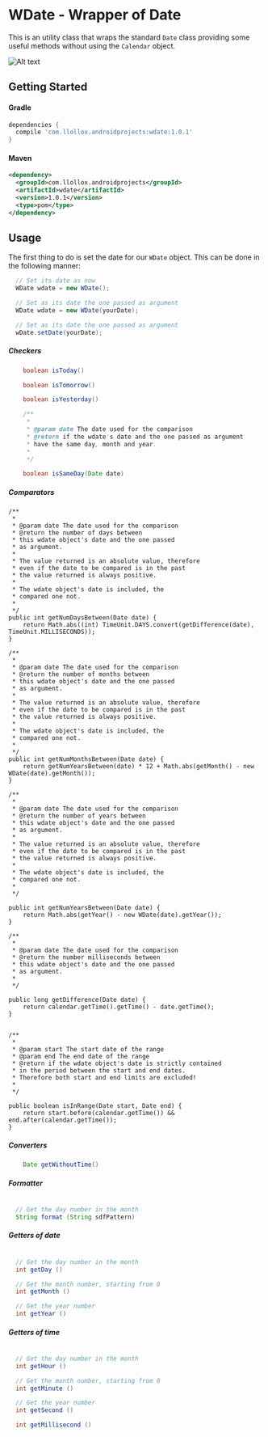# WDate - Wrapper of Date

This is an utility class that wraps the standard `Date` class
providing some useful methods without using the `Calendar` object.

![Alt text](https://img.shields.io/badge/license-MIT-green.svg?style=flat)


## Getting Started

#### Gradle

```groovy
dependencies {
  compile 'com.llollox.androidprojects:wdate:1.0.1'
}
```

#### Maven
```xml
<dependency>
  <groupId>com.llollox.androidprojects</groupId>
  <artifactId>wdate</artifactId>
  <version>1.0.1</version>
  <type>pom</type>
</dependency>
```

## Usage

The first thing to do is set the date for our
`WDate` object. This can be done in the following manner:

```java
  // Set its date as now
  WDate wdate = new WDate();

  // Set as its date the one passed as argument
  WDate wdate = new WDate(yourDate);

  // Set as its date the one passed as argument
  wDate.setDate(yourDate);
```


##### Checkers

```java
    boolean isToday()

    boolean isTomorrow()

    boolean isYesterday()

    /**
     *
     * @param date The date used for the comparison
     * @return if the wdate's date and the one passed as argument
     * have the same day, month and year.
     *
     */

    boolean isSameDay(Date date)
```




##### Comparators

    /**
     *
     * @param date The date used for the comparison
     * @return the number of days between
     * this wdate object's date and the one passed
     * as argument.
     *
     * The value returned is an absolute value, therefore
     * even if the date to be compared is in the past
     * the value returned is always positive.
     *
     * The wdate object's date is included, the
     * compared one not.
     *
     */
    public int getNumDaysBetween(Date date) {
        return Math.abs((int) TimeUnit.DAYS.convert(getDifference(date), TimeUnit.MILLISECONDS));
    }

    /**
     *
     * @param date The date used for the comparison
     * @return the number of months between
     * this wdate object's date and the one passed
     * as argument.
     *
     * The value returned is an absolute value, therefore
     * even if the date to be compared is in the past
     * the value returned is always positive.
     *
     * The wdate object's date is included, the
     * compared one not.
     *
     */
    public int getNumMonthsBetween(Date date) {
        return getNumYearsBetween(date) * 12 + Math.abs(getMonth() - new WDate(date).getMonth());
    }

    /**
     *
     * @param date The date used for the comparison
     * @return the number of years between
     * this wdate object's date and the one passed
     * as argument.
     *
     * The value returned is an absolute value, therefore
     * even if the date to be compared is in the past
     * the value returned is always positive.
     *
     * The wdate object's date is included, the
     * compared one not.
     *
     */

    public int getNumYearsBetween(Date date) {
        return Math.abs(getYear() - new WDate(date).getYear());
    }

    /**
     *
     * @param date The date used for the comparison
     * @return the number milliseconds between
     * this wdate object's date and the one passed
     * as argument.
     *
     */

    public long getDifference(Date date) {
        return calendar.getTime().getTime() - date.getTime();
    }


    /**
     *
     * @param start The start date of the range
     * @param end The end date of the range
     * @return if the wdate object's date is strictly contained
     * in the period between the start and end dates.
     * Therefore both start and end limits are excluded!
     *
     */

    public boolean isInRange(Date start, Date end) {
        return start.before(calendar.getTime()) && end.after(calendar.getTime());
    }


##### Converters

```java
    Date getWithoutTime()
```


##### Formatter

```java

  // Get the day number in the month
  String format (String sdfPattern)

```


##### Getters of date

```java

  // Get the day number in the month
  int getDay ()

  // Get the month number, starting from 0
  int getMonth ()

  // Get the year number
  int getYear ()
```

##### Getters of time

```java

  // Get the day number in the month
  int getHour ()

  // Get the month number, starting from 0
  int getMinute ()

  // Get the year number
  int getSecond ()

  int getMillisecond ()
```
